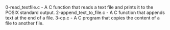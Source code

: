 0-read_textfile.c - A C function that reads a text file and prints it to the POSIX standard output.
2-append_text_to_file.c - A C function that appends text at the end of a file.
3-cp.c - A C program that copies the content of a file to another file.

